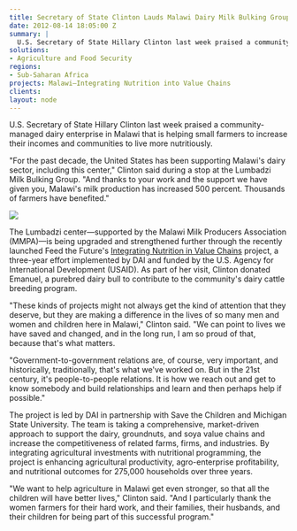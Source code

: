 ```yaml
---
title: Secretary of State Clinton Lauds Malawi Dairy Milk Bulking Group
date: 2012-08-14 18:05:00 Z
summary: |
  U.S. Secretary of State Hillary Clinton last week praised a community-managed dairy enterprise in Malawi that is helping small farmers to increase their incomes and communities to live more nutritiously.
solutions:
- Agriculture and Food Security
regions:
- Sub-Saharan Africa
projects: Malawi—Integrating Nutrition into Value Chains
clients:
layout: node
---
```

U.S. Secretary of State Hillary Clinton last week praised a community-managed dairy enterprise in Malawi that is helping small farmers to increase their incomes and communities to live more nutritiously.

"For the past decade, the United States has been supporting Malawi's dairy sector, including this center," Clinton said during a stop at the Lumbadzi Milk Bulking Group. "And thanks to your work and the support we have given you, Malawi's milk production has increased 500 percent. Thousands of farmers have benefited."

![][1]

The Lumbadzi center—supported by the Malawi Milk Producers Association (MMPA)—is being upgraded and strengthened further through the recently launched Feed the Future's [Integrating Nutrition in Value Chains][2] project, a three-year effort implemented by DAI and funded by the U.S. Agency for International Development (USAID). As part of her visit, Clinton donated Emanuel, a purebred dairy bull to contribute to the community's dairy cattle breeding program.

"These kinds of projects might not always get the kind of attention that they deserve, but they are making a difference in the lives of so many men and women and children here in Malawi," Clinton said. "We can point to lives we have saved and changed, and in the long run, I am so proud of that, because that's what matters.

"Government-to-government relations are, of course, very important, and historically, traditionally, that's what we've worked on. But in the 21st century, it's people-to-people relations. It is how we reach out and get to know somebody and build relationships and learn and then perhaps help if possible."

The project is led by DAI in partnership with Save the Children and Michigan State University. The team is taking a comprehensive, market-driven approach to support the dairy, groundnuts, and soya value chains and increase the competitiveness of related farms, firms, and industries. By integrating agricultural investments with nutritional programming, the project is enhancing agricultural productivity, agro-enterprise profitability, and nutritional outcomes for 275,000 households over three years.

 "We want to help agriculture in Malawi get even stronger, so that all the children will have better lives," Clinton said. "And I particularly thank the women farmers for their hard work, and their families, their husbands, and their children for being part of this successful program."

[1]: /assets/images/news/Clinton_Inner.jpg
[2]: /our-work/projects/malawi-integrating-nutrition-value-chains-invc
